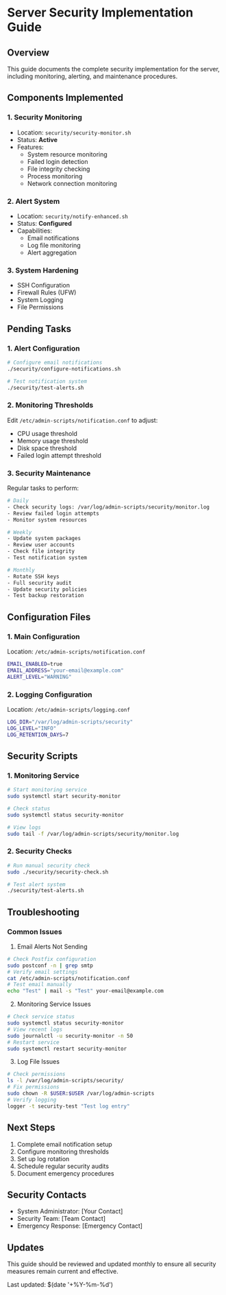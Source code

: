 # Server Security Implementation Guide

## Overview
This guide documents the complete security implementation for the server, including monitoring, alerting, and maintenance procedures.

## Components Implemented

### 1. Security Monitoring
- Location: `security/security-monitor.sh`
- Status: **Active**
- Features:
  - System resource monitoring
  - Failed login detection
  - File integrity checking
  - Process monitoring
  - Network connection monitoring

### 2. Alert System
- Location: `security/notify-enhanced.sh`
- Status: **Configured**
- Capabilities:
  - Email notifications
  - Log file monitoring
  - Alert aggregation

### 3. System Hardening
- SSH Configuration
- Firewall Rules (UFW)
- System Logging
- File Permissions

## Pending Tasks

### 1. Alert Configuration
```bash
# Configure email notifications
./security/configure-notifications.sh

# Test notification system
./security/test-alerts.sh
```

### 2. Monitoring Thresholds
Edit `/etc/admin-scripts/notification.conf` to adjust:
- CPU usage threshold
- Memory usage threshold
- Disk space threshold
- Failed login attempt threshold

### 3. Security Maintenance
Regular tasks to perform:
```bash
# Daily
- Check security logs: /var/log/admin-scripts/security/monitor.log
- Review failed login attempts
- Monitor system resources

# Weekly
- Update system packages
- Review user accounts
- Check file integrity
- Test notification system

# Monthly
- Rotate SSH keys
- Full security audit
- Update security policies
- Test backup restoration
```

## Configuration Files

### 1. Main Configuration
Location: `/etc/admin-scripts/notification.conf`
```bash
EMAIL_ENABLED=true
EMAIL_ADDRESS="your-email@example.com"
ALERT_LEVEL="WARNING"
```

### 2. Logging Configuration
Location: `/etc/admin-scripts/logging.conf`
```bash
LOG_DIR="/var/log/admin-scripts/security"
LOG_LEVEL="INFO"
LOG_RETENTION_DAYS=7
```

## Security Scripts

### 1. Monitoring Service
```bash
# Start monitoring service
sudo systemctl start security-monitor

# Check status
sudo systemctl status security-monitor

# View logs
sudo tail -f /var/log/admin-scripts/security/monitor.log
```

### 2. Security Checks
```bash
# Run manual security check
sudo ./security/security-check.sh

# Test alert system
./security/test-alerts.sh
```

## Troubleshooting

### Common Issues

1. Email Alerts Not Sending
```bash
# Check Postfix configuration
sudo postconf -n | grep smtp
# Verify email settings
cat /etc/admin-scripts/notification.conf
# Test email manually
echo "Test" | mail -s "Test" your-email@example.com
```

2. Monitoring Service Issues
```bash
# Check service status
sudo systemctl status security-monitor
# View recent logs
sudo journalctl -u security-monitor -n 50
# Restart service
sudo systemctl restart security-monitor
```

3. Log File Issues
```bash
# Check permissions
ls -l /var/log/admin-scripts/security/
# Fix permissions
sudo chown -R $USER:$USER /var/log/admin-scripts
# Verify logging
logger -t security-test "Test log entry"
```

## Next Steps

1. Complete email notification setup
2. Configure monitoring thresholds
3. Set up log rotation
4. Schedule regular security audits
5. Document emergency procedures

## Security Contacts

- System Administrator: [Your Contact]
- Security Team: [Team Contact]
- Emergency Response: [Emergency Contact]

## Updates

This guide should be reviewed and updated monthly to ensure all security measures remain current and effective.

Last updated: $(date '+%Y-%m-%d')
